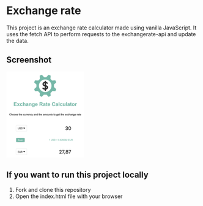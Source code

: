 # Exchange rate
This project is an exchange rate calculator made using vanilla JavaScript.
It uses the fetch API to perform requests to the exchangerate-api and update the data.

## Screenshot
<img src="https://github.com/jatanassian/exchange-rate-calculator-js/blob/master/images/screenshot.png?raw=true" alt="View of the app" width="40%" height="40%"/>

## If you want to run this project locally
1. Fork and clone this repository
2. Open the index.html file with your browser